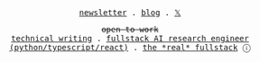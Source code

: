 <p align="center">
  <samp>
    <a href="https://scrambledtech.com">newsletter</a> .
    <a href="https://achrafash.com">blog</a> .
    <a href="https://twitter.com/achrafash_">𝕏</a>
  </samp>
</p>

<p align="center">
  <samp><s>open to work</s></samp>
  <br/>
  <samp>
    <a href="https://escape.tech/blog/author/achraf/">technical writing</a> .
    <a href="https://achrafash.com">fullstack AI research engineer (python/typescript/react)</a> .
    <a href="https://youtube.com/clip/UgkxYBZYE-lShGw0-w7NjPVKDgk2J7xWIYIz?si=ffDTGs85F6VDI0ON">the *real* fullstack</a> <span title="from idea to promotion">ⓘ</span>
  </samp>
</p>
